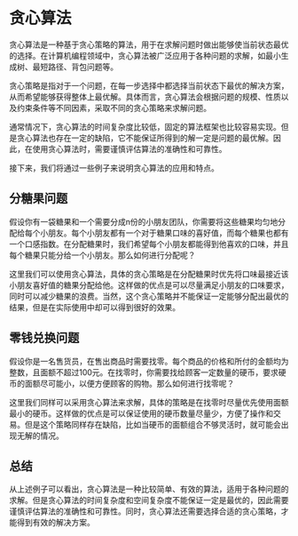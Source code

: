 # 贪心算法

贪心算法是一种基于贪心策略的算法，用于在求解问题时做出能够使当前状态最优的选择。在计算机编程领域中，贪心算法被广泛应用于各种问题的求解，如最小生成树、最短路径、背包问题等。

贪心策略是指对于一个问题，在每一步选择中都选择当前状态下最优的解决方案，从而希望能够获得整体上最优解。具体而言，贪心算法会根据问题的规模、性质以及约束条件等不同因素，采取不同的贪心策略来求解问题。

通常情况下，贪心算法的时间复杂度比较低，固定的算法框架也比较容易实现。但是贪心算法也存在一定的缺陷，它不能保证所得到的解一定是问题的最优解。因此，在使用贪心算法时，需要谨慎评估算法的准确性和可靠性。

接下来，我们将通过一些例子来说明贪心算法的应用和特点。

## 分糖果问题

假设你有一袋糖果和一个需要分成n份的小朋友团队，你需要将这些糖果均匀地分配给每个小朋友。每个小朋友都有一个对于糖果口味的喜好值，而每个糖果也都有一个口感指数。在分配糖果时，我们希望每个小朋友都能得到他喜欢的口味，并且每个糖果只能分给一个小朋友。那么如何进行分配呢？

这里我们可以使用贪心算法，具体的贪心策略是在分配糖果时优先将口味最接近该小朋友喜好值的糖果分配给他。这样做的优点是可以尽量满足小朋友的口味要求，同时可以减少糖果的浪费。当然，这个贪心策略并不能保证一定能够分配出最优的结果，但是在实际使用中却可以得到很好的效果。

## 零钱兑换问题

假设你是一名售货员，在售出商品时需要找零。每个商品的价格和所付的金额均为整数，且面额不超过100元。在找零时，你需要找给顾客一定数量的硬币，要求硬币的面额尽可能小，以便方便顾客的购物。那么如何进行找零呢？

这里我们同样可以采用贪心算法来求解，具体的策略是在找零时尽量优先使用面额最小的硬币。这样做的优点是可以保证使用的硬币数量尽量少，方便了操作和交易。但是这个策略同样存在缺陷，比如当硬币的面额组合不够灵活时，就可能会出现无解的情况。

## 总结

从上述例子可以看出，贪心算法是一种比较简单、有效的算法，适用于各种问题的求解。但是贪心算法的时间复杂度和空间复杂度不能保证一定是最优的，因此需要谨慎评估算法的准确性和可靠性。同时，贪心算法还需要选择合适的贪心策略，才能得到有效的解决方案。